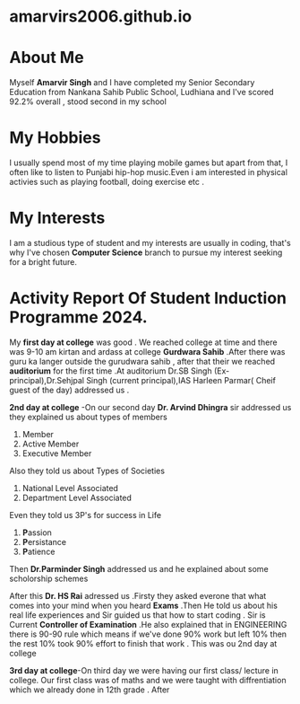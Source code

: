 # amarvirs2006.github.io
# About Me
Myself **Amarvir Singh** and I have completed my Senior Secondary Education from Nankana Sahib Public School, Ludhiana and I've scored 92.2% overall , stood second in my school

# My Hobbies
I usually spend most of my time playing mobile games but apart from that, I often like to listen to Punjabi hip-hop music.Even i am interested in physical activies such as playing football, doing exercise etc .

# My Interests
I am a studious type of student and my interests are usually in coding, that's why I've chosen **Computer Science** branch to pursue my interest seeking for a bright future.

# Activity Report Of Student Induction Programme 2024.
My **first day at college** was good . We reached college at time and there was 9-10 am kirtan and ardass at college **Gurdwara Sahib** .After there was guru ka langer outside the gurudwara sahib , after that their we reached **auditorium** for the first time .At auditorium Dr.SB Singh (Ex-principal),Dr.Sehjpal Singh (current principal),IAS Harleen Parmar( Cheif guest of the day) addressed us . 

**2nd day at college** -On our second day **Dr. Arvind Dhingra** sir addressed us they explained us about types of members
1. Member
2. Active Member
3. Executive Member
   
Also they told us about Types of Societies
1. National Level Associated
2. Department Level Associated

Even they told us 3P's for success in Life
1. **P**assion
2. **P**ersistance
3. **P**atience

 Then **Dr.Parminder Singh** addressed us and he explained about some scholorship schemes

 After this **Dr. HS Rai** adressed us .Firsty they asked everone that what comes into your mind when you heard **Exams** .Then He told us about his real life experiences and Sir guided us that how to start coding . Sir is Current **Controller of Examination** .He also explained that in ENGINEERING there is 90-90 rule which means if we've done 90% work but left 10% then the rest 10% took 90% effort to finish that work . This was ou 2nd day at college

**3rd day at college**-On third day we were having our first class/ lecture in college. Our first class was of maths and we were taught with diffrentiation which we already done in 12th grade . After  

 

 
